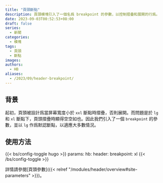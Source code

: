 ```yaml
---
title: "頁頭斷點"
description: 頁頭模塊引入了一個名爲 breakpoint 的參數，以控制摺疊和展開的行爲。
date: 2023-09-03T00:52:53+08:00
draft: false
series:
  - 新聞
categories:
  - 模塊
tags:
  - 頁頭
  - 斷點
images:
authors:
  - HB
aliases:
  - /2023/09/header-breakpoint/
---
```


## 背景

起初，頁頭被設計爲當屏幕寬度小於 `xxl` 斷點時摺疊，否則展開。而問題是於 `lg` 和 `xl` 斷點下，頁頭摺疊時顯得空空如也。因此我們引入了一個 `breakpoint` 的參數，並以 `lg` 作爲默認斷點，以適應大多數情況。

## 使用方法

{{< bs/config-toggle hugo >}}
params:
  hb:
    header:
      breakpoint: xl
{{< /bs/config-toggle >}}

詳情請參閱[頁頭參數]({{< relref "/modules/header/overview#site-parameters" >}})。
